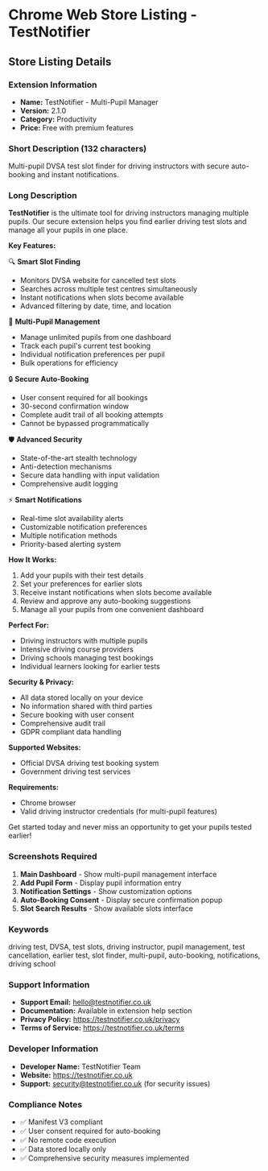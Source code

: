 # Chrome Web Store Listing - TestNotifier

## Store Listing Details

### Extension Information
- **Name:** TestNotifier - Multi-Pupil Manager
- **Version:** 2.1.0
- **Category:** Productivity
- **Price:** Free with premium features

### Short Description (132 characters)
Multi-pupil DVSA test slot finder for driving instructors with secure auto-booking and instant notifications.

### Long Description
**TestNotifier** is the ultimate tool for driving instructors managing multiple pupils. Our secure extension helps you find earlier driving test slots and manage all your pupils in one place.

**Key Features:**

🔍 **Smart Slot Finding**
- Monitors DVSA website for cancelled test slots
- Searches across multiple test centres simultaneously
- Instant notifications when slots become available
- Advanced filtering by date, time, and location

👥 **Multi-Pupil Management**
- Manage unlimited pupils from one dashboard
- Track each pupil's current test booking
- Individual notification preferences per pupil
- Bulk operations for efficiency

🔒 **Secure Auto-Booking**
- User consent required for all bookings
- 30-second confirmation window
- Complete audit trail of all booking attempts
- Cannot be bypassed programmatically

🛡️ **Advanced Security**
- State-of-the-art stealth technology
- Anti-detection mechanisms
- Secure data handling with input validation
- Comprehensive audit logging

⚡ **Smart Notifications**
- Real-time slot availability alerts
- Customizable notification preferences
- Multiple notification methods
- Priority-based alerting system

**How It Works:**
1. Add your pupils with their test details
2. Set your preferences for earlier slots
3. Receive instant notifications when slots become available
4. Review and approve any auto-booking suggestions
5. Manage all your pupils from one convenient dashboard

**Perfect For:**
- Driving instructors with multiple pupils
- Intensive driving course providers
- Driving schools managing test bookings
- Individual learners looking for earlier tests

**Security & Privacy:**
- All data stored locally on your device
- No information shared with third parties
- Secure booking with user consent
- Comprehensive audit trail
- GDPR compliant data handling

**Supported Websites:**
- Official DVSA driving test booking system
- Government driving test services

**Requirements:**
- Chrome browser
- Valid driving instructor credentials (for multi-pupil features)

Get started today and never miss an opportunity to get your pupils tested earlier!

### Screenshots Required
1. **Main Dashboard** - Show multi-pupil management interface
2. **Add Pupil Form** - Display pupil information entry
3. **Notification Settings** - Show customization options
4. **Auto-Booking Consent** - Display secure confirmation popup
5. **Slot Search Results** - Show available slots interface

### Keywords
driving test, DVSA, test slots, driving instructor, pupil management, test cancellation, earlier test, slot finder, multi-pupil, auto-booking, notifications, driving school

### Support Information
- **Support Email:** hello@testnotifier.co.uk
- **Documentation:** Available in extension help section
- **Privacy Policy:** https://testnotifier.co.uk/privacy
- **Terms of Service:** https://testnotifier.co.uk/terms

### Developer Information
- **Developer Name:** TestNotifier Team
- **Website:** https://testnotifier.co.uk
- **Support:** security@testnotifier.co.uk (for security issues)

### Compliance Notes
- ✅ Manifest V3 compliant
- ✅ User consent required for auto-booking
- ✅ No remote code execution
- ✅ Data stored locally only
- ✅ Comprehensive security measures implemented